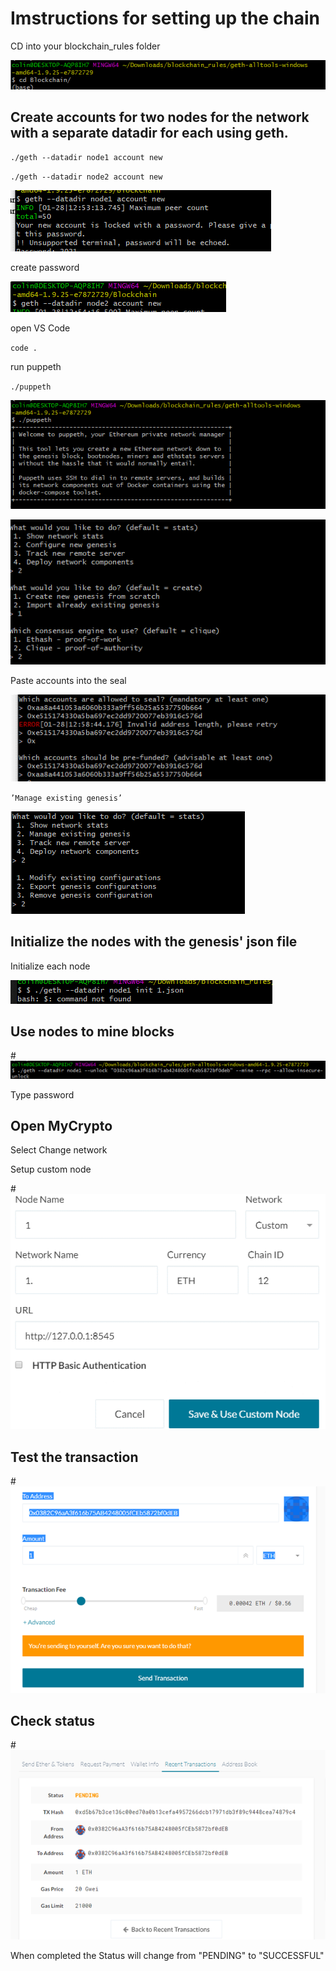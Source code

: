 # Imstructions for setting up the chain

CD into your blockchain_rules folder


![screenshot](Screenshot/blockchain_rules.png)

## Create accounts for two nodes for the network with a separate datadir for each using geth. 

`./geth --datadir node1 account new`


`./geth --datadir node2 account new`


![screenshot](Screenshot/Node_accts.png)



create password


![screenshot](Screenshot/password.png)



open VS Code

`code .`

run puppeth

`./puppeth`

![screenshot](Screenshot/puppeth.png)






![screenshot](Screenshot/puppeth2.png)


Paste accounts into the seal

![screenshot](Screenshot/accounts.png)


`’Manage existing genesis’`

![screenshot](Screenshot/existing_genesis.png)



## Initialize the nodes with the genesis' json file

Initialize each node

![screenshot](Screenshot/initialize.png)


## Use nodes to mine blocks

#![screenshot](Screenshot/mine_blocks.png)


Type password

## Open MyCrypto

Select Change network

Setup custom node

#![screenshot](Screenshot/custom_node_cn.png)


## Test the transaction

#![screenshot](Screenshot/test_transaction.png)


## Check status

#![screenshot](Screenshot/Transaction_success_cn.png)

When completed the Status will change from "PENDING" to "SUCCESSFUL"